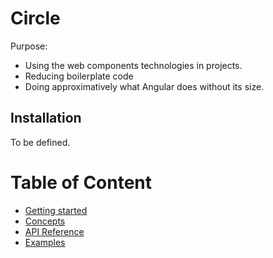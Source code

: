 Circle
======

Purpose: 
- Using the web components technologies in projects.
- Reducing boilerplate code
- Doing approximatively what Angular does without its size.

Installation
------------
To be defined.


Table of Content
================

- [Getting started](./GettingStarted.md)
- [Concepts](./Concepts.md)
- [API Reference](./APIReference.md)
- [Examples](./Examples.md)




